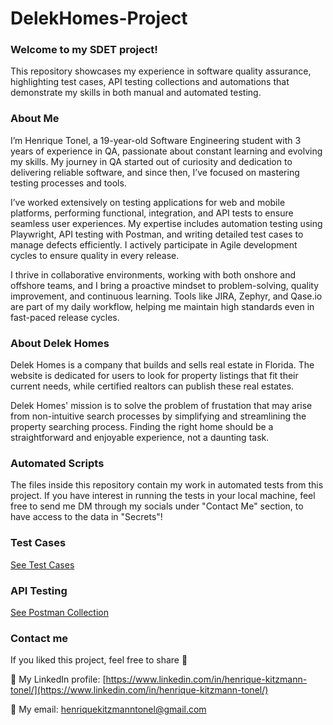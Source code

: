 # DelekHomes-Project
### Welcome to my SDET project!
This repository showcases my experience in software quality assurance, highlighting test cases, API testing collections and automations that demonstrate my skills in both manual and automated testing.

### About Me
I’m Henrique Tonel, a 19-year-old Software Engineering student with 3 years of experience in QA, passionate about constant learning and evolving my skills. My journey in QA started out of curiosity and dedication to delivering reliable software, and since then, I’ve focused on mastering testing processes and tools.

I’ve worked extensively on testing applications for web and mobile platforms, performing functional, integration, and API tests to ensure seamless user experiences. My expertise includes automation testing using Playwright, API testing with Postman, and writing detailed test cases to manage defects efficiently. I actively participate in Agile development cycles to ensure quality in every release.

I thrive in collaborative environments, working with both onshore and offshore teams, and I bring a proactive mindset to problem-solving, quality improvement, and continuous learning. Tools like JIRA, Zephyr, and Qase.io are part of my daily workflow, helping me maintain high standards even in fast-paced release cycles.

### About Delek Homes

Delek Homes is a company that builds and sells real estate in Florida. The website is dedicated for users to look for property listings that fit their current needs, while certified realtors can publish these real estates.

Delek Homes' mission is to solve the problem of frustation that may arise from non-intuitive search processes by simplifying and streamlining the property searching process. Finding the right home should be a straightforward and enjoyable experience, not a daunting task.

### Automated Scripts
The files inside this repository contain my work in automated tests from this project. If you have interest in running the tests in your local machine, feel free to send me DM through my socials under "Contact Me" section, to have access to the data in "Secrets"!

### Test Cases
[See Test Cases](https://docs.google.com/spreadsheets/d/1jehMtSNompLbG7mB8dxCZQk44oDwRfxtAlnYvkUMtjI/edit?usp=sharing)

### API Testing
[See Postman Collection](https://drive.google.com/drive/folders/10-9LU_QcVAyBA9Vn6IBbhcR2rI4kPpB1?usp=sharing)

### Contact me
If you liked this project, feel free to share 🚀

💠 My LinkedIn profile: [https://www.linkedin.com/in/henrique-kitzmann-tonel/](https://www.linkedin.com/in/henrique-kitzmann-tonel/)

💠 My email: henriquekitzmanntonel@gmail.com
